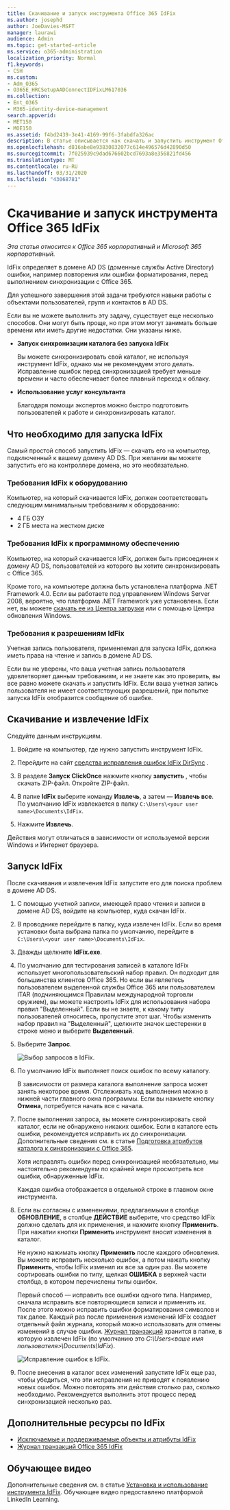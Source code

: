 ```yaml
---
title: Скачивание и запуск инструмента Office 365 IdFix
ms.author: josephd
author: JoeDavies-MSFT
manager: laurawi
audience: Admin
ms.topic: get-started-article
ms.service: o365-administration
localization_priority: Normal
f1.keywords:
- CSH
ms.custom:
- Adm_O365
- O365E_HRCSetupAADConnectIDFixLM617036
ms.collection:
- Ent_O365
- M365-identity-device-management
search.appverid:
- MET150
- MOE150
ms.assetid: f4bd2439-3e41-4169-99f6-3fabdfa326ac
description: В статье описывается как скачать и запустить инструмент Office 365 IdFix, чтобы очистить доменные службы Active Directory (AD DS) перед их синхронизацией с Office 365.
ms.openlocfilehash: d816abe8e93830832077c614e496576d42890d50
ms.sourcegitcommit: 7f025939c9dad676602bcd7693a8e356821fd456
ms.translationtype: MT
ms.contentlocale: ru-RU
ms.lasthandoff: 03/31/2020
ms.locfileid: "43068781"
---
```

# <a name="download-and-run-the-office-365-idfix-tool"></a>Скачивание и запуск инструмента Office 365 IdFix

*Эта статья относится к Office 365 корпоративный и Microsoft 365 корпоративный.*

IdFix определяет в домене AD DS (доменные службы Active Directory) ошибки, например повторения или ошибки форматирования, перед выполнением синхронизации с Office 365. 
  
Для успешного завершения этой задачи требуются навыки работы с объектами пользователей, групп и контактов в AD DS.
  
Если вы не можете выполнить эту задачу, существует еще несколько способов. Они могут быть проще, но при этом могут занимать больше времени или иметь другие недостатки. Они указаны ниже.
  
- **Запуск синхронизации каталога без запуска IdFix** 

  Вы можете синхронизировать свой каталог, не используя инструмент IdFix, однако мы не рекомендуем этого делать. Исправление ошибок перед синхронизацией требует меньше времени и часто обеспечивает более плавный переход к облаку. 

- **Использование услуг консультанта** 

  Благодаря помощи экспертов можно быстро подготовить пользователей к работе и синхронизировать каталог. 
    
## <a name="what-you-need-to-run-idfix"></a>Что необходимо для запуска IdFix

Самый простой способ запустить IdFix — скачать его на компьютер, подключенный к вашему домену AD DS. При желании вы можете запустить его на контроллере домена, но это необязательно.
  
### <a name="idfix-hardware-requirements"></a>Требования IdFix к оборудованию

Компьютер, на который скачивается IdFix, должен соответствовать следующим минимальным требованиям к оборудованию:
  
- 4 ГБ ОЗУ
- 2 ГБ места на жестком диске
   
### <a name="idfix-software-requirements"></a>Требования IdFix к программному обеспечению

Компьютер, на который скачивается IdFix, должен быть присоединен к домену AD DS, пользователей из которого вы хотите синхронизировать с Office 365. 

Кроме того, на компьютере должна быть установлена платформа .NET Framework 4.0. Если вы работаете под управлением Windows Server 2008, вероятно, что платформа .NET Framework уже установлена. Если нет, вы можете [скачать ее из Центра загрузки](https://go.microsoft.com/fwlink/p/?LinkId=400475) или с помощью Центра обновления Windows. 
  
### <a name="idfix-permissions-requirements"></a>Требования к разрешениям IdFix

Учетная запись пользователя, применяемая для запуска IdFix, должна иметь права на чтение и запись в домене AD DS.
  
Если вы не уверены, что ваша учетная запись пользователя удовлетворяет данным требованиям, и не знаете как это проверить, вы все равно можете скачать и запустить IdFix. Если ваша учетная запись пользователя не имеет соответствующих разрешений, при попытке запуска IdFix отобразится сообщение об ошибке.
  
## <a name="download-and-extract-idfix"></a>Скачивание и извлечение IdFix

Следуйте данным инструкциям. 
  
1. Войдите на компьютер, где нужно запустить инструмент IdFix.
    
2. Перейдите на сайт [средства исправления ошибок IdFix DirSync](https://github.com/microsoft/idfix) .
    
3. В разделе **Запуск ClickOnce** нажмите кнопку **запустить** , чтобы скачать ZIP-файл. Откройте ZIP-файл.
    
4. В папке **IdFix** выберите команду **Извлечь**, а затем — **Извлечь все**. По умолчанию IdFix извлекается в папку `C:\Users\<your user name>\Documents\IdFix`. 
    
5. Нажмите **Извлечь**.

Действия могут отличаться в зависимости от используемой версии Windows и Интернет браузера.
    
## <a name="run-the-idfix-tool"></a>Запуск IdFix

После скачивания и извлечения IdFix запустите его для поиска проблем в домене AD DS.
  
1. С помощью учетной записи, имеющей право чтения и записи в домене AD DS, войдите на компьютер, куда скачан IdFix.
    
2. В проводнике перейдите в папку, куда извлечен IdFix. Если во время установки была выбрана папка по умолчанию, перейдите в `C:\Users\<your user name>\Documents\IdFix`. 
    
3. Дважды щелкните **IdFix.exe**. 
  
4. По умолчанию для тестирования записей в каталоге IdFix использует многопользовательский набор правил. Он подходит для большинства клиентов Office 365. Но если вы являетесь пользователем выделенной службы Office 365 или пользователем ITAR (подчиняющимся Правилам международной торговли оружием), вы можете настроить IdFix для использования набора правил "Выделенный". Если вы не знаете, к какому типу пользователей относитесь, пропустите этот шаг. Чтобы изменить набор правил на "Выделенный", щелкните значок шестеренки в строке меню и выберите **Выделенный**.
    
5. Выберите **Запрос**.
    
    ![Выбор запросов в IdFix.](media/a07a7aa7-d0ac-4817-8757-946019813a57.JPG)
  
6. По умолчанию IdFix выполняет поиск ошибок по всему каталогу.
    
    В зависимости от размера каталога выполнение запроса может занять некоторое время. Отслеживать ход выполнения можно в нижней части главного окна программы. Если вы нажмете кнопку **Отмена**, потребуется начать все с начала.
  
7. После выполнения запроса, вы можете синхронизировать свой каталог, если не обнаружено никаких ошибок. Если в каталоге есть ошибки, рекомендуется исправить их до синхронизации. Дополнительные сведения см. в статье [Подготовка атрибутов каталога к синхронизации с Office 365](prepare-directory-attributes-for-synch-with-idfix.md).
    
    Хотя исправлять ошибки перед синхронизацией необязательно, мы настоятельно рекомендуем по крайней мере просмотреть все ошибки, обнаруженные IdFix.
    
    Каждая ошибка отображается в отдельной строке в главном окне инструмента. 
    
8. Если вы согласны с изменениями, предлагаемыми в столбце **ОБНОВЛЕНИЕ**, в столбце **ДЕЙСТВИЕ** выберите, что средство IdFix должно сделать для их применения, и нажмите кнопку **Применить**. При нажатии кнопки **Применить** инструмент вносит изменения в каталог.
    
    Не нужно нажимать кнопку **Применить** после каждого обновления. Вы можете исправить несколько ошибок, а потом нажать кнопку **Применить**, чтобы IdFix изменил их все за один раз. Вы можете сортировать ошибки по типу, щелкая **ОШИБКА** в верхней части столбца, в котором перечислены типы ошибок. 
    
    Первый способ — исправить все ошибки одного типа. Например, сначала исправить все повторяющиеся записи и применить их. После этого можно исправить ошибки форматирования символов и так далее. Каждый раз после применения изменений IdFix создает отдельный файл журнала, который можно использовать для отмены изменений в случае ошибки. [Журнал транзакций](idfix-transaction-log.md) хранится в папке, в которую извлечен IdFix (по умолчанию это _C:\Users\<ваше имя пользователя>\Documents\IdFix_). 
    
    ![Исправление ошибок в IdFix.](media/5f051070-652c-4be7-98bf-312295e32371.png)
  
9. После внесения в каталог всех изменений запустите IdFix еще раз, чтобы убедиться, что эти исправления не приводят к появлению новых ошибок. Можно повторять эти действия столько раз, сколько необходимо. Рекомендуется выполнить этот процесс перед синхронизацией несколько раз.
    
## <a name="additional-resources-on-idfix"></a>Дополнительные ресурсы по IdFix 

- [Исключаемые и поддерживаемые объекты и атрибуты IdFix](idfix-excluded-and-supported-objects-and-attributes.md)  
- [Журнал транзакций Office 365 IdFix](idfix-transaction-log.md)
    
## <a name="video-training"></a>Обучающее видео

Дополнительные сведения см. в статье [Установка и использование инструмента IdFix](https://support.office.com/article/install-and-use-the-idfix-tool-4d81d73c-f172-4fd5-8542-f601c0c96aa9?ui=en-US&rs=en-US&ad=US). Обучающее видео предоставлено платформой LinkedIn Learning.
  

